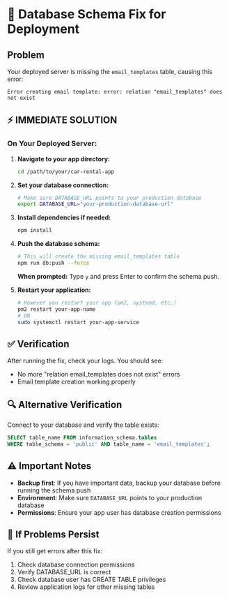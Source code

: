 # 🚨 Database Schema Fix for Deployment

## Problem
Your deployed server is missing the `email_templates` table, causing this error:
```
Error creating email template: error: relation "email_templates" does not exist
```

## ⚡ IMMEDIATE SOLUTION

### On Your Deployed Server:

1. **Navigate to your app directory:**
   ```bash
   cd /path/to/your/car-rental-app
   ```

2. **Set your database connection:**
   ```bash
   # Make sure DATABASE_URL points to your production database
   export DATABASE_URL="your-production-database-url"
   ```

3. **Install dependencies if needed:**
   ```bash
   npm install
   ```

4. **Push the database schema:**
   ```bash
   # This will create the missing email_templates table
   npm run db:push --force
   ```
   
   **When prompted:** Type `y` and press Enter to confirm the schema push.

5. **Restart your application:**
   ```bash
   # However you restart your app (pm2, systemd, etc.)
   pm2 restart your-app-name
   # OR
   sudo systemctl restart your-app-service
   ```

## ✅ Verification

After running the fix, check your logs. You should see:
- No more "relation email_templates does not exist" errors
- Email template creation working properly

## 🔍 Alternative Verification

Connect to your database and verify the table exists:
```sql
SELECT table_name FROM information_schema.tables 
WHERE table_schema = 'public' AND table_name = 'email_templates';
```

## ⚠️ Important Notes

- **Backup first**: If you have important data, backup your database before running the schema push
- **Environment**: Make sure `DATABASE_URL` points to your production database
- **Permissions**: Ensure your app user has database creation permissions

## 🐛 If Problems Persist

If you still get errors after this fix:
1. Check database connection permissions
2. Verify DATABASE_URL is correct
3. Check database user has CREATE TABLE privileges
4. Review application logs for other missing tables